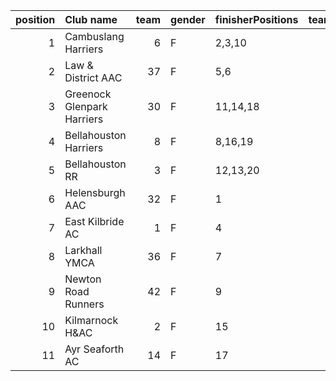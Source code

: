 |   position | Club name                  |   team | gender   | finisherPositions   |   teamPoints |   penaltyPoints |   totalPoints |   totalFinishers | Website                                    |
|-----------:|:---------------------------|-------:|:---------|:--------------------|-------------:|----------------:|--------------:|-----------------:|:-------------------------------------------|
|          1 | Cambuslang Harriers        |      6 | F        | 2,3,10              |           15 |               0 |            15 |                3 | https://cambuslangharriers.org/            |
|          2 | Law & District AAC         |     37 | F        | 5,6                 |           11 |              32 |            43 |                2 | http://www.lawaac.co.uk/                   |
|          3 | Greenock Glenpark Harriers |     30 | F        | 11,14,18            |           43 |               0 |            43 |                5 | https://greenockglenparkharriers.com/      |
|          4 | Bellahouston Harriers      |      8 | F        | 8,16,19             |           43 |               0 |            43 |                3 | http://www.bellahoustonharriers.co.uk/     |
|          5 | Bellahouston RR            |      3 | F        | 12,13,20            |           45 |               0 |            45 |                3 | https://www.bellahoustonroadrunners.co.uk/ |
|          6 | Helensburgh AAC            |     32 | F        | 1                   |            1 |              64 |            65 |                1 | https://www.helensburghaac.com/            |
|          7 | East Kilbride AC           |      1 | F        | 4                   |            4 |              64 |            68 |                1 | http://www.ekac.org.uk/                    |
|          8 | Larkhall YMCA              |     36 | F        | 7                   |            7 |              64 |            71 |                1 | https://www.larkhallymcaharriers.org       |
|          9 | Newton Road Runners        |     42 | F        | 9                   |            9 |              64 |            73 |                1 | https://www.newton-roadrunners.com/        |
|         10 | Kilmarnock H&AC            |      2 | F        | 15                  |           15 |              64 |            79 |                1 | http://www.kilmarnockharriers.com/         |
|         11 | Ayr Seaforth AC            |     14 | F        | 17                  |           17 |              64 |            81 |                1 | https://www.ayrseaforth.co.uk/             |